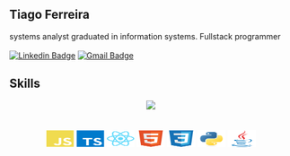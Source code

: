 
## Tiago Ferreira

systems analyst graduated in information systems. Fullstack programmer </br></br>
[![Linkedin Badge](https://img.shields.io/badge/-Tiago%20Ferreira-6633cc?style=flat-square&logo=Linkedin&logoColor=white&link=https://www.linkedin.com/in/tiago-ferreira-b58a7392)](https://www.linkedin.com/in/tiago-ferreira-b58a7392) 
[![Gmail Badge](https://img.shields.io/badge/-tiagoferreira.mrc@gmail.com-6633cc?style=flat-square&logo=Gmail&logoColor=white&link=mailto:tiagoferreira.mrc@gmail.com)](mailto:tiagoferreira.mrc@gmail.com)

## Skills 

<div align="center" height="180em" width="400em">
  <img src="https://github-readme-stats.vercel.app/api?username=T14g0Ferreira&show_icons=true&theme=dark&include_all_commits=true&count_private=true"/>
</div>
 
<div align="center"><br>
 <div style="display: inline_block"><br>
  <img align="center" alt="Tiago-Js" height="30" width="50" src="https://raw.githubusercontent.com/devicons/devicon/master/icons/javascript/javascript-plain.svg">
  <img align="center" alt="Tiago-Ts" height="30" width="50" src="https://raw.githubusercontent.com/devicons/devicon/master/icons/typescript/typescript-plain.svg">
  <img align="center" alt="Tiago-React" height="30" width="50" src="https://raw.githubusercontent.com/devicons/devicon/master/icons/react/react-original.svg">
  <img align="center" alt="Tiago-HTML" height="30" width="50" src="https://raw.githubusercontent.com/devicons/devicon/master/icons/html5/html5-original.svg">
  <img align="center" alt="Tiago-CSS" height="30" width="50" src="https://raw.githubusercontent.com/devicons/devicon/master/icons/css3/css3-original.svg">
  <img align="center" alt="Tiago-Python" height="30" width="50" src="https://raw.githubusercontent.com/devicons/devicon/master/icons/python/python-original.svg">
  <img align="center" alt="Tiago-Java" height="30" width="50" src="https://raw.githubusercontent.com/devicons/devicon/master/icons/java/java-original.svg">
 </div>
</div> 
